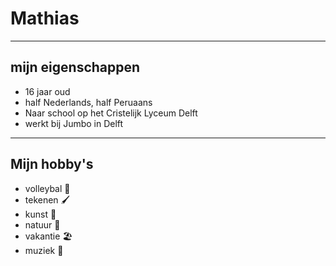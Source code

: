 # Mathias
---
## mijn eigenschappen
- 16 jaar oud
- half Nederlands, half Peruaans
- Naar school op het Cristelijk Lyceum Delft
- werkt bij Jumbo in Delft
---
## Mijn hobby's
- volleybal 🏐
- tekenen 🖌️
- kunst 🎨
- natuur 🌳
- vakantie 🏖️
- muziek 🎵
  


